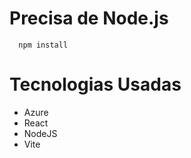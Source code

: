 # Precisa de Node.js
```
  npm install
```
# Tecnologias Usadas

  - Azure
  - React
  - NodeJS
  - Vite